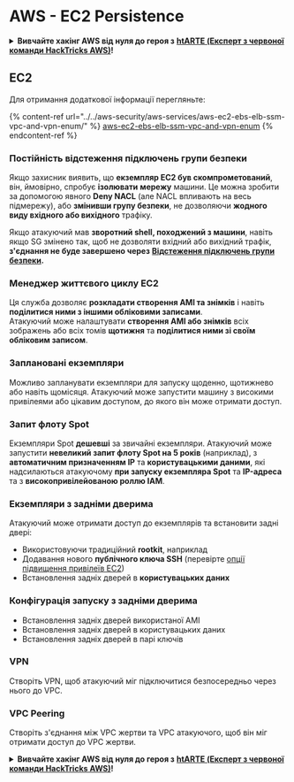 # AWS - EC2 Persistence

<details>

<summary><strong>Вивчайте хакінг AWS від нуля до героя з</strong> <a href="https://training.hacktricks.xyz/courses/arte"><strong>htARTE (Експерт з червоної команди HackTricks AWS)</strong></a><strong>!</strong></summary>

Інші способи підтримки HackTricks:

* Якщо ви хочете побачити вашу **компанію в рекламі на HackTricks** або **завантажити HackTricks у форматі PDF**, перевірте [**ПЛАНИ ПІДПИСКИ**](https://github.com/sponsors/carlospolop)!
* Отримайте [**офіційний PEASS & HackTricks мерч**](https://peass.creator-spring.com)
* Відкрийте для себе [**Сім'ю PEASS**](https://opensea.io/collection/the-peass-family), нашу колекцію ексклюзивних [**NFT**](https://opensea.io/collection/the-peass-family)
* **Приєднуйтесь до** 💬 [**групи Discord**](https://discord.gg/hRep4RUj7f) або [**групи Telegram**](https://t.me/peass) або **слідкуйте** за нами на **Twitter** 🐦 [**@hacktricks_live**](https://twitter.com/hacktricks_live)**.**
* **Поділіться своїми хакерськими трюками, надсилайте PR до** [**HackTricks**](https://github.com/carlospolop/hacktricks) **та** [**HackTricks Cloud**](https://github.com/carlospolop/hacktricks-cloud) **репозиторіїв на GitHub**.

</details>

## EC2

Для отримання додаткової інформації перегляньте:

{% content-ref url="../../aws-security/aws-services/aws-ec2-ebs-elb-ssm-vpc-and-vpn-enum/" %}
[aws-ec2-ebs-elb-ssm-vpc-and-vpn-enum](../../aws-security/aws-services/aws-ec2-ebs-elb-ssm-vpc-and-vpn-enum/)
{% endcontent-ref %}

### Постійність відстеження підключень групи безпеки

Якщо захисник виявить, що **екземпляр EC2 був скомпрометований**, він, ймовірно, спробує **ізолювати** **мережу** машини. Це можна зробити за допомогою явного **Deny NACL** (але NACL впливають на весь підмережу), або **змінивши групу безпеки**, не дозволяючи **жодного виду вхідного або вихідного** трафіку.

Якщо атакуючий мав **зворотний shell, походжений з машини**, навіть якщо SG змінено так, щоб не дозволяти вхідний або вихідний трафік, **з'єднання не буде завершено через** [**Відстеження підключень групи безпеки**](https://docs.aws.amazon.com/AWSEC2/latest/UserGuide/security-group-connection-tracking.html)**.**

### Менеджер життєвого циклу EC2

Ця служба дозволяє **розкладати створення AMI та знімків** і навіть **поділитися ними з іншими обліковими записами**.\
Атакуючий може налаштувати **створення AMI або знімків** всіх зображень або всіх томів **щотижня** та **поділитися ними зі своїм обліковим записом**.

### Заплановані екземпляри

Можливо запланувати екземпляри для запуску щоденно, щотижнево або навіть щомісяця. Атакуючий може запустити машину з високими привілеями або цікавим доступом, до якого він може отримати доступ.

### Запит флоту Spot

Екземпляри Spot **дешевші** за звичайні екземпляри. Атакуючий може запустити **невеликий запит флоту Spot на 5 років** (наприклад), з **автоматичним призначенням IP** та **користувацькими даними**, які надсилаються атакуючому **при запуску екземпляра Spot** та **IP-адреса** та з **високопривілейованою роллю IAM**.

### Екземпляри з задніми дверима

Атакуючий може отримати доступ до екземплярів та встановити задні двері:

* Використовуючи традиційний **rootkit**, наприклад
* Додавання нового **публічного ключа SSH** (перевірте [опції підвищення привілеїв EC2](../../aws-security/aws-privilege-escalation/aws-ec2-privesc.md))
* Встановлення задніх дверей в **користувацьких даних**

### **Конфігурація запуску з задніми дверима**

* Встановлення задніх дверей використаної AMI
* Встановлення задніх дверей в користувацьких даних
* Встановлення задніх дверей в парі ключів

### VPN

Створіть VPN, щоб атакуючий міг підключитися безпосередньо через нього до VPC.

### VPC Peering

Створіть з'єднання між VPC жертви та VPC атакуючого, щоб він міг отримати доступ до VPC жертви.

<details>

<summary><strong>Вивчайте хакінг AWS від нуля до героя з</strong> <a href="https://training.hacktricks.xyz/courses/arte"><strong>htARTE (Експерт з червоної команди HackTricks AWS)</strong></a><strong>!</strong></summary>

Інші способи підтримки HackTricks:

* Якщо ви хочете побачити вашу **компанію в рекламі на HackTricks** або **завантажити HackTricks у форматі PDF**, перевірте [**ПЛАНИ ПІДПИСКИ**](https://github.com/sponsors/carlospolop)!
* Отримайте [**офіційний PEASS & HackTricks мерч**](https://peass.creator-spring.com)
* Відкрийте для себе [**Сім'ю PEASS**](https://opensea.io/collection/the-peass-family), нашу колекцію ексклюзивних [**NFT**](https://opensea.io/collection/the-peass-family)
* **Приєднуйтесь до** 💬 [**групи Discord**](https://discord.gg/hRep4RUj7f) або [**групи Telegram**](https://t.me/peass) або **слідкуйте** за нами на **Twitter** 🐦 [**@hacktricks_live**](https://twitter.com/hacktricks_live)**.**
* **Поділіться своїми хакерськими трюками, надсилайте PR до** [**HackTricks**](https://github.com/carlospolop/hacktricks) **та** [**HackTricks Cloud**](https://github.com/carlospolop/hacktricks-cloud) **репозиторіїв на GitHub**.

</details>
